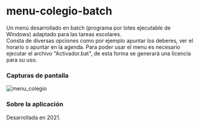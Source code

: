 # menu-colegio-batch
Un menú desarrollado en batch (programa por lotes ejecutable de Windows) adaptado para las tareas escolares.<br>
Consta de diversas opciones como por ejemplo apuntar los deberes, ver el horario o apuntar en la agenda.
Para poder usar el menu es necesario ejecutar el archivo "Activador.bat", de esta forma se generará una licencia para su uso.
### Capturas de pantalla
![menu_colegio](https://github.com/alex-ortega-07/menu-colegio/assets/85643095/bfdf240e-86c3-43f4-93a9-93591157188b)
### Sobre la aplicación
Desarrollada en 2021.
